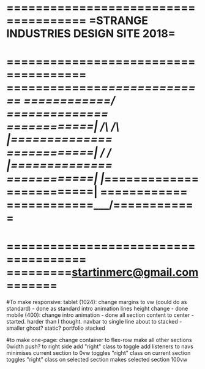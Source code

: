=====================================
=STRANGE INDUSTRIES DESIGN SITE 2018=
=====================================
=====================================
=============_________===============
============/         \==============
============| /\ /\   |==============
============| \/ \/   |==============
============|         |_=============
============|           \============
============\___________/============
=====================================
=====================================
=========startinmerc@gmail.com=======
=====================================


#To make responsive:
	tablet (1024):
		change margins to vw (could do as standard) - done as standard
		intro animation lines height change - done
	mobile (400):
		change intro animation - done
		all section content to center - started. harder than I thought.
		navbar to single line
		about to stacked - smaller ghost? static?
		portfolio stacked

#to make one-page:
change container to flex-row
make all other sections 0width
push? to right side
	add "right" class to toggle
add listeners to navs
	minimises current section to 0vw
	toggles "right" class on current section
	toggles "right" class on selected section
	makes selected section 100vw
